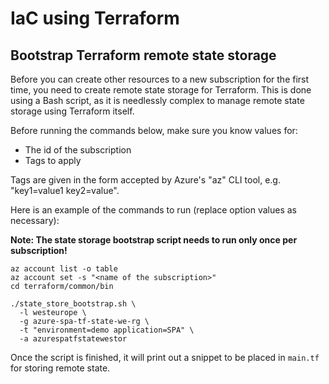 # IaC using Terraform

## Bootstrap Terraform remote state storage

Before you can create other resources to a new subscription for the
first time, you need to create remote state storage for Terraform. This is done
using a Bash script, as it is needlessly complex to manage remote state storage
using Terraform itself.

Before running the commands below, make sure you know values for:

- The id of the subscription
- Tags to apply

Tags are given in the form accepted by Azure's "az" CLI tool, e.g. "key1=value1
key2=value".

Here is an example of the commands to run (replace option values as necessary):

**Note: The state storage bootstrap script needs to run only once per
subscription!**

```shell
az account list -o table
az account set -s "<name of the subscription>"
cd terraform/common/bin

./state_store_bootstrap.sh \
  -l westeurope \
  -g azure-spa-tf-state-we-rg \
  -t "environment=demo application=SPA" \
  -a azurespatfstatewestor
```

Once the script is finished, it will print out a snippet to be placed in
`main.tf` for storing remote state.
